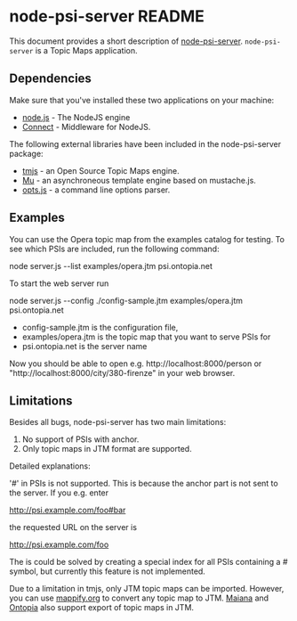 node-psi-server README
======================

This document provides a short description of
[node-psi-server](http://github.com/jansc/node-psi-server/).
`node-psi-server` is a Topic Maps application.

Dependencies
------------

Make sure that you've installed these two applications on your machine:
 - [node.js](http://nodejs.org) - The NodeJS engine
 - [Connect](http://github.com/senchalabs/connect) -  Middleware for NodeJS.

The following external libraries have been included in the node-psi-server
package:
 - [tmjs](http://github.com/jansc/tmjs) - an Open Source Topic Maps engine.
 - [Mu](http://github.com/raycmorgan/Mu) - an asynchroneous template engine
   based on mustache.js.
 - [opts.js](http://bitbucket.org/mazzarell/js-opts/opts.js) - a command
   line options parser.


Examples
--------

You can use the Opera topic map from the examples catalog for testing.
To see which PSIs are included, run the following command:

  node server.js --list examples/opera.jtm psi.ontopia.net


To start the web server run

  node server.js --config ./config-sample.jtm examples/opera.jtm psi.ontopia.net 
 
 * config-sample.jtm is the configuration file,
 * examples/opera.jtm is the topic map that you want to serve PSIs for
 * psi.ontopia.net is the server name

Now you should be able to open e.g. http://localhost:8000/person or 
"http://localhost:8000/city/380-firenze" in your web browser.


Limitations
-----------

Besides all bugs, node-psi-server has two main limitations:

1. No support of PSIs with anchor.
2. Only topic maps in JTM format are supported. 

Detailed explanations:

'#' in PSIs is not supported. This is because the anchor part is not sent to
the server. If you e.g. enter 

  http://psi.example.com/foo#bar

the requested URL on the server is

  http://psi.example.com/foo

The is could be solved by creating a special index for all PSIs containing
a # symbol, but currently this feature is not implemented.

Due to a limitation in tmjs, only JTM topic maps can be imported. However,
you can use [mappify.org](http://ws.mappify.org) to convert any topic map
to JTM. [Maiana](http://maiana.topicmaplab.de) and
[Ontopia](http://ontopia.net) also support export of topic maps in JTM.

